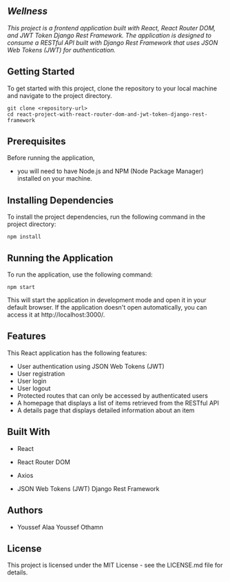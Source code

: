 ## ***Wellness***

*This project is a frontend application built with React, React Router DOM, and JWT Token Django Rest Framework. The application is designed to consume a RESTful API built with Django Rest Framework that uses JSON Web Tokens (JWT) for authentication.*

## Getting Started

To get started with this project, clone the repository to your local machine and navigate to the project directory.

    git clone <repository-url>
    cd react-project-with-react-router-dom-and-jwt-token-django-rest-framework

## Prerequisites

Before running the application, 

 - you will need to have Node.js and NPM (Node Package Manager)
   installed on your machine.

## Installing Dependencies

To install the project dependencies, run the following command in the project directory:


    npm install

## Running the Application

To run the application, use the following command:



    npm start

This will start the application in development mode and open it in your default browser. If the application doesn't open automatically, you can access it at http://localhost:3000/.

## Features

This React application has the following features:

 - User authentication using JSON Web Tokens (JWT)
 - User registration
 - User login
 - User logout
 - Protected routes that can only be accessed by authenticated users
 - A homepage that displays a list of items retrieved from the RESTful
   API
 - A details page that displays detailed information about an item

## Built With

 - React

 - React Router DOM

 - Axios

 - JSON Web Tokens (JWT) Django Rest Framework

## Authors

 - Youssef Alaa Youssef Othamn

## License

This project is licensed under the MIT License - see the LICENSE.md file for details.

